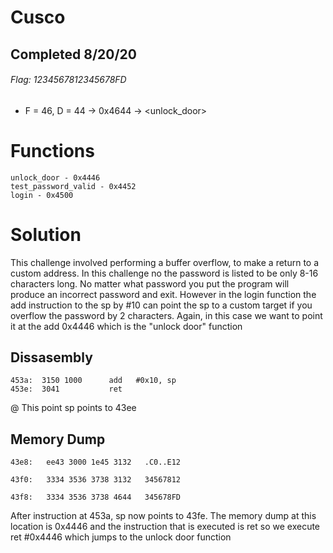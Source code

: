 # Cusco
## Completed 8/20/20
###### Flag: 1234567812345678FD 
- F = 46, D = 44 -> 0x4644 -> <unlock_door>

# Functions
    unlock_door - 0x4446
    test_password_valid - 0x4452
    login - 0x4500

# Solution
This challenge involved performing a buffer overflow, to make a return to a custom address. In this challenge no the password is listed to be only 8-16 characters long. No matter what password you put the program will produce an incorrect password and exit. However in the login function the add instruction to the sp by #10 can point the sp to a custom target if you overflow the password by 2 characters. Again, in this case we want to point it at the add 0x4446 which is the "unlock door" function



## Dissasembly
    453a:  3150 1000      add	#0x10, sp
    453e:  3041           ret
    
@ This point sp points to 43ee


## Memory Dump

    43e8:   ee43 3000 1e45 3132   .C0..E12

    43f0:   3334 3536 3738 3132   34567812

    43f8:   3334 3536 3738 4644   345678FD





After instruction at 453a, sp now points to 43fe. The memory dump at this location is 0x4446 and the instruction that is executed is ret so we execute ret #0x4446 which jumps to the unlock door function


